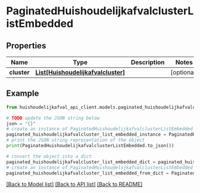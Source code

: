 # PaginatedHuishoudelijkafvalclusterListEmbedded


## Properties

Name | Type | Description | Notes
------------ | ------------- | ------------- | -------------
**cluster** | [**List[Huishoudelijkafvalcluster]**](Huishoudelijkafvalcluster.md) |  | [optional] 

## Example

```python
from huishoudelijkafval_api_client.models.paginated_huishoudelijkafvalcluster_list_embedded import PaginatedHuishoudelijkafvalclusterListEmbedded

# TODO update the JSON string below
json = "{}"
# create an instance of PaginatedHuishoudelijkafvalclusterListEmbedded from a JSON string
paginated_huishoudelijkafvalcluster_list_embedded_instance = PaginatedHuishoudelijkafvalclusterListEmbedded.from_json(json)
# print the JSON string representation of the object
print(PaginatedHuishoudelijkafvalclusterListEmbedded.to_json())

# convert the object into a dict
paginated_huishoudelijkafvalcluster_list_embedded_dict = paginated_huishoudelijkafvalcluster_list_embedded_instance.to_dict()
# create an instance of PaginatedHuishoudelijkafvalclusterListEmbedded from a dict
paginated_huishoudelijkafvalcluster_list_embedded_from_dict = PaginatedHuishoudelijkafvalclusterListEmbedded.from_dict(paginated_huishoudelijkafvalcluster_list_embedded_dict)
```
[[Back to Model list]](../README.md#documentation-for-models) [[Back to API list]](../README.md#documentation-for-api-endpoints) [[Back to README]](../README.md)


